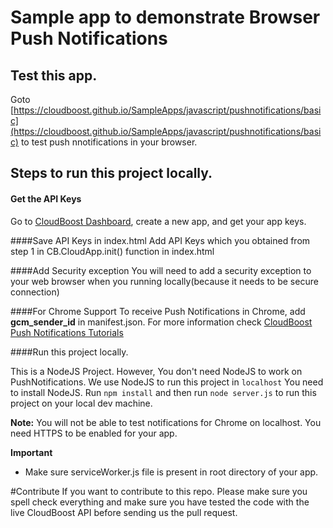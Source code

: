 
# Sample app to demonstrate Browser Push Notifications 

## Test this app.

Goto [https://cloudboost.github.io/SampleApps/javascript/pushnotifications/basic](https://cloudboost.github.io/SampleApps/javascript/pushnotifications/basic) to test push nnotifications in your browser.   

## Steps to run this project locally.

#### Get the API Keys
Go to [CloudBoost Dashboard](https://dashboard.cloudboost.io), create a new  app, and get your app keys.

####Save API Keys in index.html
Add API Keys which you obtained from step 1 in CB.CloudApp.init() function in index.html

####Add Security exception
You will need to add a security exception to your web browser when you running locally(because it needs to be secure connection)

####For Chrome Support
To receive Push Notifications in Chrome, add **gcm_sender_id** in manifest.json.
For more information check [CloudBoost Push Notifications Tutorials](https://tutorials.cloudboost.io/en/pushnotifications/javascript)

####Run this project locally. 

This is a NodeJS Project. However, You don't need NodeJS to work on PushNotifications. We use NodeJS to run this project in `localhost` You need to install NodeJS. Run `npm install` and then run `node server.js` to run this project on your local dev machine. 

**Note:** You will not be able to test notifications for Chrome on localhost. You need HTTPS to be enabled for your app. 

**Important**
* Make sure serviceWorker.js file is present in root directory of your app. 


#Contribute
If you want to contribute to this repo. Please make sure you spell check everything and make sure you have tested the code with the live CloudBoost API before sending us the pull request.

